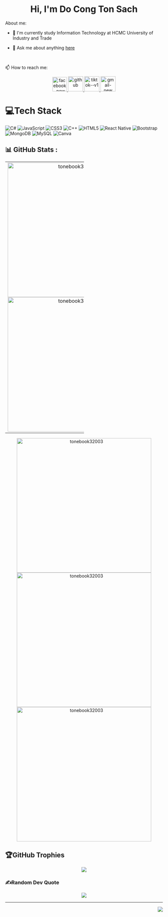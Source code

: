 <!--
**tonebook32003/tonebook32003** is a ✨ _special_ ✨ repository because its `README.md` (this file) appears on your GitHub profile.

Here are some ideas to get you started:

- 🔭 I’m currently working on ...
- 🌱 I’m currently learning ...
- 👯 I’m looking to collaborate on ...
- 🤔 I’m looking for help with ...
- 💬 Ask me about ...
- 📫 How to reach me: ...
- 😄 Pronouns: ...
- ⚡ Fun fact: ...
-->

<h1 align="center">Hi, I'm Do Cong Ton Sach</h1>
<p align="center">
</p>
About me:

- 💼 I'm currently study Information Technology at HCMC University of Industry and Trade

- 💬 Ask me about anything [here](https://github.com/tonebook32003/tonebook32003/issues)
<br />

 📫 How to reach me:

<p align="center">
  <a href="https://www.facebook.com/bookk229/" alt="Facebook">
    <img width="46" height="46" src="https://img.icons8.com/color/48/facebook-new.png" alt="facebook-new"/>
  </a> 
  <a href="https://github.com/tonebook32003" alt="Github">
    <img width="48" height="48" src="https://img.icons8.com/sf-black-filled/48/github.png" alt="github"/>
  </a> 
  <a href="https://www.tiktok.com/@buchh22n" alt="Tiktok" target="_blank" >
    <img width="48" height="48" src="https://img.icons8.com/color/48/tiktok--v1.png" alt="tiktok--v1"/>
  </a>
  <a href="mailto:tonsach32003@gmail.com" alt="Email">
    <img width="48" height="48" src="https://img.icons8.com/color/48/gmail-new.png" alt="gmail-new"/>
  </a>
</p>

# 💻Tech Stack

![C#](https://img.shields.io/badge/c%23-%23239120.svg?style=for-the-badge&logo=c-sharp&logoColor=white) 
![JavaScript](https://img.shields.io/badge/javascript-%23323330.svg?style=for-the-badge&logo=javascript&logoColor=%23F7DF1E) 
![CSS3](https://img.shields.io/badge/css3-%231572B6.svg?style=for-the-badge&logo=css3&logoColor=white) ![C++](https://img.shields.io/badge/c++-%2300599C.svg?style=for-the-badge&logo=c%2B%2B&logoColor=white) 
![HTML5](https://img.shields.io/badge/html5-%23E34F26.svg?style=for-the-badge&logo=html5&logoColor=white) 
![React Native](https://img.shields.io/badge/react_native-%2320232a.svg?style=for-the-badge&logo=react&logoColor=%2361DAFB) 
![Bootstrap](https://img.shields.io/badge/bootstrap-%23563D7C.svg?style=for-the-badge&logo=bootstrap&logoColor=white) 
![MongoDB](https://img.shields.io/badge/MongoDB-%234ea94b.svg?style=for-the-badge&logo=mongodb&logoColor=white) 
![MySQL](https://img.shields.io/badge/mysql-%2300f.svg?style=for-the-badge&logo=mysql&logoColor=white) 
![Canva](https://img.shields.io/badge/Canva-%2300C4CC.svg?style=for-the-badge&logo=Canva&logoColor=white)




## 📊 GitHub Stats :

<table style="width:50%;">
  <tr>
    <td  align="center">
      <img src="https://github-readme-stats.vercel.app/api/top-langs/?username=anuraghazra&layout=compact&theme=tokyonight" alt="tonebook32003" width="430px"/>
      <img src="https://github-readme-stats.vercel.app/api?username=tonebook32003&show_icons=true&theme=tokyonight" alt="tonebook32003" width="430px"/>
    </td>
    <td>
      <p align="center"> 
        <img src="https://media0.giphy.com/media/Ll22OhMLAlVDb8UQWe/giphy.gif?cid=ecf05e47t18nqjytjpttmkvcf0xta60nil644tdn4fbqqk2y&ep=v1_stickers_search&rid=giphy.gif&ct=s" alt="dev" width="100%"/>
      </p>
    </td>

  </tr>
</table>
<div align="center">
     <img src="https://github-readme-stats.vercel.app/api/top-langs/?username=anuraghazra&layout=compact&theme=tokyonight" alt="tonebook32003" width="430px"/>
</div>
<div align="center">
     <img src="https://github-readme-stats.vercel.app/api?username=tonebook32003&show_icons=true&theme=tokyonight" alt="tonebook32003" width="430px"/>
</div>

<div align="center">
  <img src="https://github-readme-streak-stats.herokuapp.com/?user=tonebook32003&theme=tokyonight&hide_border=false" alt="tonebook32003" width="430px">
</div>

## 🏆GitHub Trophies

<div align="center">
  <img src="https://github-trophies.vercel.app/?username=tonebook32003&theme=onedark&no-frame=false&no-bg=false&margin-w=4">
</div>

### ✍️Random Dev Quote

<div align="center">
  <img src="https://quotes-github-readme.vercel.app/api?type=horizontal&theme=dark">
</div>

---

<a>
  <img align="right" src="https://komarev.com/ghpvc/?username=tonebook32003&style=for-the-badge">
</a>

